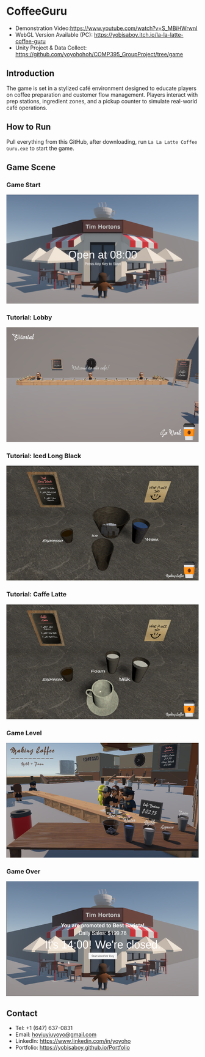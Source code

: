 # CoffeeGuru
- Demonstration Video:https://www.youtube.com/watch?v=S_MBiHWrwnI
- WebGL Version Available (PC): https://yobisaboy.itch.io/la-la-latte-coffee-guru
- Unity Project & Data Collect: https://github.com/yoyohohoh/COMP395_GroupProject/tree/game



## Introduction
The game is set in a stylized café environment designed to educate players on coffee preparation and customer flow management. Players interact with prep stations, ingredient zones, and a pickup counter to simulate real-world café operations.

## How to Run
Pull everything from this GitHub, after downloading, run `La La Latte Coffee Guru.exe` to start the game.

## Game Scene
### Game Start
<img src="./Images/GameStart.png" width="533">

### Tutorial: Lobby
<img src="./Images/Tutorial0.png" height="300">

### Tutorial: Iced Long Black
<img src="./Images/Tutorial1.png" height="300">

### Tutorial: Caffe Latte
<img src="./Images/Tutorial2.png" height="300">

### Game Level 
<img src="./Images/GameLevel.png" height="300">

### Game Over
<img src="./Images/GameOver.png" height="300">

## Contact
- Tel: +1 (647) 637-0831
- Email: hoyiuyiuyoyo@gmail.com
- LinkedIn: https://www.linkedin.com/in/yoyoho
- Portfolio: https://yobisaboy.github.io/Portfolio
